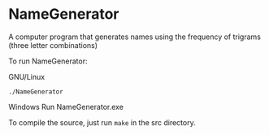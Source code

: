 # NameGenerator
A computer program that generates names using the frequency of trigrams (three letter combinations)

To run NameGenerator:

GNU/Linux

```
./NameGenerator
```

Windows
Run NameGenerator.exe

To compile the source, just run `make` in the src directory.